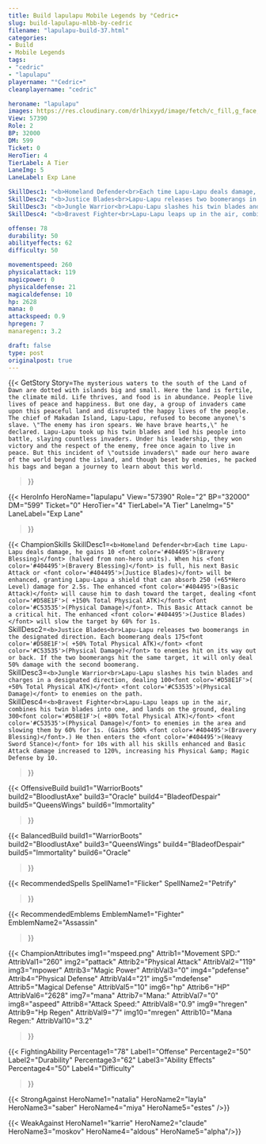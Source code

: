 ```yaml
---
title: Build lapulapu Mobile Legends by °Cedric☂
slug: build-lapulapu-mlbb-by-cedric
filename: "lapulapu-build-37.html"
categories: 
- Build 
- Mobile Legends
tags: 
- "cedric"
- "lapulapu"
playername: "°Cedric☂"
cleanplayername: "cedric"

heroname: "lapulapu"
images: https://res.cloudinary.com/drlhixyyd/image/fetch/c_fill,g_face,f_auto/https://cdn2-build.mobagenie.my.id/p/images/banner/full/lapulapu.jpg
View: 57390 
Role: 2 
BP: 32000
DM: 599 
Ticket: 0 
HeroTier: 4 
TierLabel: A Tier 
LaneImg: 5
LaneLabel: Exp Lane 

SkillDesc1: "<b>Homeland Defender<br>Each time Lapu-Lapu deals damage, he gains 10 <font color='#404495'>(Bravery Blessing)</font> (halved from non-hero units). When his <font color='#404495'>(Bravery Blessing)</font> is full, his next Basic Attack or <font color='#404495'>(Justice Blades)</font> will be enhanced, granting Lapu-Lapu a shield that can absorb 250 (+65*Hero Level) damage for 2.5s. The enhanced <font color='#404495'>(Basic Attack)</font> will cause him to dash toward the target, dealing <font color='#D58E1F'>( +150% Total Physical ATK)</font> <font color='#C53535'>(Physical Damage)</font>. This Basic Attack cannot be a critical hit. The enhanced <font color='#404495'>(Justice Blades)</font> will slow the target by 60% for 1s."   
SkillDesc2: "<b>Justice Blades<br>Lapu-Lapu releases two boomerangs in the designated direction. Each boomerang deals 175<font color='#D58E1F'>( +50% Total Physical ATK)</font> <font color='#C53535'>(Physical Damage)</font> to enemies hit on its way out or back. If the two boomerangs hit the same target, it will only deal 50% damage with the second boomerang."   
SkillDesc3: "<b>Jungle Warrior<br>Lapu-Lapu slashes his twin blades and charges in a designated direction, dealing 100<font color='#D58E1F'>( +50% Total Physical ATK)</font> <font color='#C53535'>(Physical Damage)</font> to enemies on the path."   
SkillDesc4: "<b>Bravest Fighter<br>Lapu-Lapu leaps up in the air, combines his twin blades into one, and lands on the ground, dealing 300<font color='#D58E1F'>( +80% Total Physical ATK)</font> <font color='#C53535'>(Physical Damage)</font> to enemies in the area and slowing them by 60% for 1s. (Gains 500% <font color='#404495'>(Bravery Blessing)</font>.) He then enters the <font color='#404495'>(Heavy Sword Stance)</font> for 10s with all his skills enhanced and Basic Attack damage increased to 120%, increasing his Physical &amp; Magic Defense by 10."  

offense: 78 
durability: 50 
abilityeffects: 62 
difficulty: 50 

movementspeed: 260
physicalattack: 119
magicpower: 0
physicaldefense: 21
magicaldefense: 10
hp: 2628
mana: 0
attackspeed: 0.9
hpregen: 7
manaregen:: 3.2

draft: false
type: post
originalpost: true
---
```



{{< GetStory 
Story=` The mysterious waters to the south of the Land of Dawn are dotted with islands big and small. Here the land is fertile, the climate mild. Life thrives, and food is in abundance. People live lives of peace and happiness. But one day, a group of invaders came upon this peaceful land and disrupted the happy lives of the people. The chief of Makadan Island, Lapu-Lapu, refused to become anyone\'s slave. \"The enemy has iron spears. We have brave hearts,\" he declared. Lapu-Lapu took up his twin blades and led his people into battle, slaying countless invaders. Under his leadership, they won victory and the respect of the enemy, free once again to live in peace. But this incident of \"outside invaders\" made our hero aware of the world beyond the island, and though beset by enemies, he packed his bags and began a journey to learn about this world. ` 
>}}

{{< HeroInfo 
HeroName="lapulapu" 
View="57390" 
Role="2" 
BP="32000" 
DM="599" 
Ticket="0" 
HeroTier="4" 
TierLabel="A Tier" 
LaneImg="5" 
LaneLabel="Exp Lane" 
>}}
 
{{< ChampionSkills 
SkillDesc1=`<b>Homeland Defender<br>Each time Lapu-Lapu deals damage, he gains 10 <font color='#404495'>(Bravery Blessing)</font> (halved from non-hero units). When his <font color='#404495'>(Bravery Blessing)</font> is full, his next Basic Attack or <font color='#404495'>(Justice Blades)</font> will be enhanced, granting Lapu-Lapu a shield that can absorb 250 (+65*Hero Level) damage for 2.5s. The enhanced <font color='#404495'>(Basic Attack)</font> will cause him to dash toward the target, dealing <font color='#D58E1F'>( +150% Total Physical ATK)</font> <font color='#C53535'>(Physical Damage)</font>. This Basic Attack cannot be a critical hit. The enhanced <font color='#404495'>(Justice Blades)</font> will slow the target by 60% for 1s.`   
SkillDesc2=`<b>Justice Blades<br>Lapu-Lapu releases two boomerangs in the designated direction. Each boomerang deals 175<font color='#D58E1F'>( +50% Total Physical ATK)</font> <font color='#C53535'>(Physical Damage)</font> to enemies hit on its way out or back. If the two boomerangs hit the same target, it will only deal 50% damage with the second boomerang.`   
SkillDesc3=`<b>Jungle Warrior<br>Lapu-Lapu slashes his twin blades and charges in a designated direction, dealing 100<font color='#D58E1F'>( +50% Total Physical ATK)</font> <font color='#C53535'>(Physical Damage)</font> to enemies on the path.`   
SkillDesc4=`<b>Bravest Fighter<br>Lapu-Lapu leaps up in the air, combines his twin blades into one, and lands on the ground, dealing 300<font color='#D58E1F'>( +80% Total Physical ATK)</font> <font color='#C53535'>(Physical Damage)</font> to enemies in the area and slowing them by 60% for 1s. (Gains 500% <font color='#404495'>(Bravery Blessing)</font>.) He then enters the <font color='#404495'>(Heavy Sword Stance)</font> for 10s with all his skills enhanced and Basic Attack damage increased to 120%, increasing his Physical &amp; Magic Defense by 10.`   
>}}

{{< OffensiveBuild 
build1="WarriorBoots"  
build2="BloodlustAxe" 
build3="Oracle" 
build4="BladeofDespair" 
build5="QueensWings" 
build6="Immortality" 
>}} 

{{< BalancedBuild 
build1="WarriorBoots"  
build2="BloodlustAxe" 
build3="QueensWings" 
build4="BladeofDespair" 
build5="Immortality" 
build6="Oracle" 
>}}


{{< RecommendedSpells 
SpellName1="Flicker" 
SpellName2="Petrify" 
>}}  

{{< RecommendedEmblems 
EmblemName1="Fighter" 
EmblemName2="Assassin" 
>}}   


{{< ChampionAttributes
img1="mspeed.png" Attrib1="Movement SPD:" AttribVal1="260"
img2="pattack" Attrib2="Physical Attack" AttribVal2="119"
img3="mpower" Attrib3="Magic Power" AttribVal3="0"
img4="pdefense" Attrib4="Physical Defense" AttribVal4="21"
img5="mdefense" Attrib5="Magical Defense" AttribVal5="10"
img6="hp" Attrib6="HP" AttribVal6="2628"
img7="mana" Attrib7="Mana:" AttribVal7="0"
img8="aspeed" Attrib8="Attack Speed:" AttribVal8="0.9"
img9="hregen" Attrib9="Hp Regen" AttribVal9="7"
img10="mregen" Attrib10="Mana Regen:" AttribVal10="3.2"
>}}


{{< FightingAbility
Percentage1="78" Label1="Offense"
Percentage2="50" Label2="Durability"
Percentage3="62" Label3="Ability Effects"
Percentage4="50" Label4="Difficulty"
 >}}

{{< StrongAgainst 
HeroName1="natalia"
HeroName2="layla"
HeroName3="saber"
HeroName4="miya"
HeroName5="estes"
/>}}

{{< WeakAgainst
HeroName1="karrie"
HeroName2="claude"
HeroName3="moskov"
HeroName4="aldous"
HeroName5="alpha"/>}}
